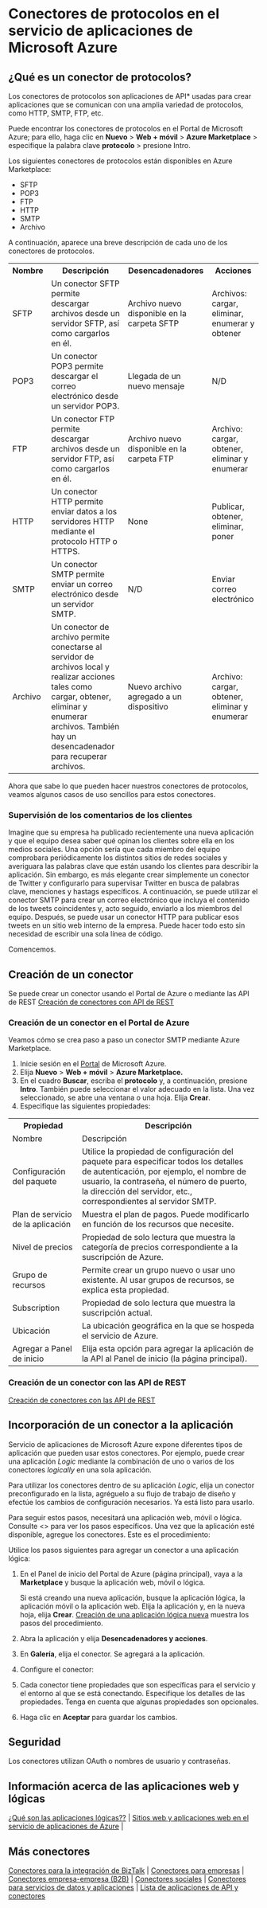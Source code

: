 ﻿<properties 
	pageTitle="Conectores de protocolos de aplicaciones de API de Microsoft Azure | Microservicio de aplicaciones de API" 
	description="Aprenda a crear aplicaciones de API del conector de protocolos de Microsoft Azure, así como a agregar la aplicación de API a la aplicación lógica; microservicios" 
	services="app-service-logic" 
	documentationCenter="" 
	authors="Deonhe" 
	manager="dwrede" 
	editor=""/>

<tags 
	ms.service="app-service-logic" 
	ms.workload="integration" 
	ms.tgt_pltfrm="na" 
	ms.devlang="na" 
	ms.topic="article" 
	ms.date="03/24/2015" 
	ms.author="deonhe"/> 


# Conectores de protocolos en el servicio de aplicaciones de Microsoft Azure


## ¿Qué es un conector de protocolos?
Los conectores de protocolos son aplicaciones de API* usadas para crear aplicaciones que se comunican con una amplia variedad de protocolos, como HTTP, SMTP, FTP, etc. 

Puede encontrar los conectores de protocolos en el Portal de Microsoft Azure; para ello, haga clic en **Nuevo** > **Web + móvil** > **Azure Marketplace** > especifique la palabra clave **protocolo** > presione Intro.

Los siguientes conectores de protocolos están disponibles en Azure Marketplace:

- SFTP
- POP3
- FTP
- HTTP
- SMTP
- Archivo

A continuación, aparece una breve descripción de cada uno de los conectores de protocolos. 

<table>
<tr>
<th> Nombre</th>
<th> Descripción</th>
<th> Desencadenadores</th>
<th> Acciones</th>

<tr>
<td>SFTP
<td>Un conector SFTP permite descargar archivos desde un servidor SFTP, así como cargarlos en él.
<td>Archivo nuevo disponible en la carpeta SFTP

<td>Archivos: cargar, eliminar, enumerar y obtener 

</tr>

<tr>
<td>POP3
<td>Un conector POP3 permite descargar el correo electrónico desde un servidor POP3.
<td>Llegada de un nuevo mensaje
<td>N/D
</tr>

<tr>
<td>FTP
<td>Un conector FTP permite descargar archivos desde un servidor FTP, así como cargarlos en él.
<td>Archivo nuevo disponible en la carpeta FTP
<td>Archivo: cargar, obtener, eliminar y enumerar
</tr>

<tr>
<td>HTTP
<td>Un conector HTTP permite enviar datos a los servidores HTTP mediante el protocolo HTTP o HTTPS.
<td>None
<td>Publicar, obtener, eliminar, poner
</tr>

<tr>
<td>SMTP
<td>Un conector SMTP permite enviar un correo electrónico desde un servidor SMTP.
<td>N/D
<td>Enviar correo electrónico
</tr>

<tr>
<td>Archivo
<td>Un conector de archivo permite conectarse al servidor de archivos local y realizar acciones tales como cargar, obtener, eliminar y enumerar archivos. También hay un desencadenador para recuperar archivos.
<td>Nuevo archivo agregado a un dispositivo
<td>Archivo: cargar, obtener, eliminar y enumerar
</tr>


</table>

Ahora que sabe lo que pueden hacer nuestros conectores de protocolos, veamos algunos casos de uso sencillos para estos conectores.

### Supervisión de los comentarios de los clientes ###
Imagine que su empresa ha publicado recientemente una nueva aplicación y que el equipo desea saber qué opinan los clientes sobre ella en los medios sociales. Una opción sería que cada miembro del equipo comprobara periódicamente los distintos sitios de redes sociales y averiguara las palabras clave que están usando los clientes para describir la aplicación. Sin embargo, es más elegante crear simplemente un conector de Twitter y configurarlo para supervisar Twitter en busca de palabras clave, menciones y hastags específicos. A continuación, se puede utilizar el conector SMTP para crear un correo electrónico que incluya el contenido de los tweets coincidentes y, acto seguido, enviarlo a los miembros del equipo. Después, se puede usar un conector HTTP para publicar esos tweets en un sitio web interno de la empresa. Puede hacer todo esto sin necesidad de escribir una sola línea de código.  

Comencemos. 

## Creación de un conector

Se puede crear un conector usando el Portal de Azure o mediante las API de REST [Creación de conectores con API de REST](http://go.microsoft.com/fwlink/p/?LinkId=529766)

### Creación de un conector en el Portal de Azure

Veamos cómo se crea paso a paso un conector SMTP mediante Azure Marketplace.

1. Inicie sesión en el [Portal](https://manage.windowsazure.com) de Microsoft Azure.
2. Elija **Nuevo** > **Web + móvil** > **Azure Marketplace.**
3. En el cuadro **Buscar**, escriba el **protocolo** y, a continuación, presione **Intro**. También puede seleccionar el valor adecuado en la lista. Una vez seleccionado, se abre una ventana o una hoja. Elija **Crear**. 
4. Especifique las siguientes propiedades:

<table>
<tr><th>Propiedad</th> <th>Descripción</th> </tr>
<tr><td>Nombre</td> <td>Descripción</td> </tr>
<tr><td>Configuración del paquete</td> <td>Utilice la propiedad de configuración del paquete para especificar todos los detalles de autenticación, por ejemplo, el nombre de usuario, la contraseña, el número de puerto, la dirección del servidor, etc., correspondientes al servidor SMTP. </td> </tr>
<tr><td>Plan de servicio de la aplicación</td> <td>Muestra el plan de pagos. Puede modificarlo en función de los recursos que necesite.</th> </td>
<tr><td>Nivel de precios</td> <td>Propiedad de solo lectura que muestra la categoría de precios correspondiente a la suscripción de Azure.</td> </tr>
<tr><td>Grupo de recursos</td> <td>Permite crear un grupo nuevo o usar uno existente. Al usar grupos de recursos, se explica esta propiedad.</td> </tr>
<tr><td>Subscription</td> <td>Propiedad de solo lectura que muestra la suscripción actual.</td> </tr>
<tr><td>Ubicación</td> <td>La ubicación geográfica en la que se hospeda el servicio de Azure.</th> </td>
<tr><td>Agregar a Panel de inicio</td> <td>Elija esta opción para agregar la aplicación de la API al Panel de inicio (la página principal).</td></tr>
</table> 

### Creación de un conector con las API de REST
[Creación de conectores con las API de REST](http://go.microsoft.com/fwlink/p/?LinkId=529766)

## Incorporación de un conector a la aplicación 
Servicio de aplicaciones de Microsoft Azure expone diferentes tipos de aplicación que pueden usar estos conectores. Por ejemplo, puede crear una aplicación *Logic* mediante la combinación de uno o varios de los conectores *logically* en una sola aplicación.

Para utilizar los conectores dentro de su aplicación *Logic*, elija un conector preconfigurado en la lista, agréguelo a su flujo de trabajo de diseño y efectúe los cambios de configuración necesarios. Ya está listo para usarlo. 

Para seguir estos pasos, necesitará una aplicación web, móvil o lógica. Consulte <> para ver los pasos específicos. Una vez que la aplicación esté disponible, agregue los conectores. Este es el procedimiento:

Utilice los pasos siguientes para agregar un conector a una aplicación lógica: 

1. En el Panel de inicio del Portal de Azure (página principal), vaya a la **Marketplace** y busque la aplicación web, móvil o lógica. 

	Si está creando una nueva aplicación, busque la aplicación lógica, la aplicación móvil o la aplicación web. Elija la aplicación y, en la nueva hoja, elija **Crear**. [Creación de una aplicación lógica nueva](app-service-logic-create-a-logic-app.md) muestra los pasos del procedimiento. 

2. Abra la aplicación y elija **Desencadenadores y acciones**. 
3. En **Galería**, elija el conector. Se agregará a la aplicación.
4. Configure el conector:
5. Cada conector tiene propiedades que son específicas para el servicio y el entorno al que se está conectando. Especifique los detalles de las propiedades. Tenga en cuenta que algunas propiedades son opcionales.
6. Haga clic en **Aceptar** para guardar los cambios.


## Seguridad
Los conectores utilizan OAuth o nombres de usuario y contraseñas.

## Información acerca de las aplicaciones web y lógicas
[¿Qué son las aplicaciones lógicas??](app-service-logic-what-are-logic-apps.md) |
[Sitios web y aplicaciones web en el servicio de aplicaciones de Azure](app-service-web-app-azure-portal.md) |


## Más conectores

[Conectores para la integración de BizTalk](app-service-logic-integration-connectors.md) |
[Conectores para empresas](app-service-logic-enterprise-connectors.md) |
[Conectores empresa-empresa (B2B)](app-service-logic-b2b-connectors.md) |
[Conectores sociales](app-service-logic-social-connectors.md) |
[Conectores para servicios de datos y aplicaciones](app-service-logic-data-connectors.md) |
[Lista de aplicaciones de API y conectores](app-service-logic-connectors-list.md)

<!--HONumber=49-->
